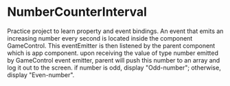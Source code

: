 # NumberCounterInterval
Practice project to learn property and event bindings. An event that emits an increasing number every second is located inside the
component GameControl. This eventEmitter is then listened by the parent component which is app component. upon receiving the value of type number emitted by GameControl event emitter, parent will push this number to an array and log it out to the screen. if number is odd, display "Odd-number"; otherwise, display "Even-number". 
